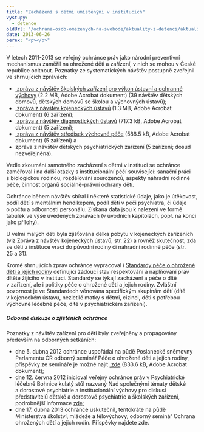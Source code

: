 ```yaml
---
title: "Zacházení s dětmi umístěnými v institucích"
vystupy:
  - detence
oldUrl: "/ochrana-osob-omezenych-na-svobode/aktuality-z-detenci/aktuality-z-detenci-2013/zachazeni-s-detmi-umistenymi-v-institucich/"
date: 2013-06-26
perex: "<p></p>"
---
```


<!-- imported from the old website -->

<p>V letech 2011-2013 se veřejný ochránce práv jako národní preventivní mechanismus zaměřil na ohrožené děti a zařízení, v nich se mohou v České republice ocitnout. Poznatky ze systematických návštěv postupně zveřejnil ve shrnujících zprávách:</p><ul><li><a title="Otevření do nového okna" href="/uploads-import/ochrana_osob/2012/2012_skolska-zarizeni.pdf" target="_blank"> zpráva z návštěv školských zařízení pro výkon ústavní a ochranné výchovy</a> (2.2 MB, Adobe Acrobat dokument) (39 návštěv dětských domovů, dětských domovů se školou a výchovných ústavů);</li><li><a title="Otevření do nového okna" href="/uploads-import/ochrana_osob/2013/NZ-25_2012-kojenecke-ustavy.pdf" target="_blank"> zpráva z návštěv kojeneckých ústavů</a> (1.3 MB, Adobe Acrobat dokument) (6 zařízení);</li><li><a title="Otevření do nového okna" href="/uploads-import/ochrana_osob/2013/NZ-26_2012-diagnosticke-ustavy.pdf" target="_blank"> zpráva z návštěv diagnostických ústavů</a> (717.3 kB, Adobe Acrobat dokument) (5 zařízení);</li><li><a title="Otevření do nového okna" href="/uploads-import/ochrana_osob/2013/NZ-27_2012-strediska-vychovne-pece.pdf" target="_blank"> zpráva z návštěv středisek výchovné péče</a> (588.5 kB, Adobe Acrobat dokument) (5 zařízení) a </li><li>zpráva z návštěv dětských psychiatrických zařízení (5 zařízení; dosud nezveřejněna).</li></ul><p>Vedle zkoumání samotného zacházení s dětmi v instituci se ochránce zaměřoval i na další otázky s institucionální péčí související: sanační práci s biologickou rodinou, rozdělování sourozenců, aspekty náhradní rodinné péče, činnost orgánů sociálně-právní ochrany dětí.</p><p>Ochránce během návštěv sbíral i některé statistické údaje, jako je útěkovost, podíl dětí s mentálním hendikepem, podíl dětí v péči psychiatra, či údaje o počtu a odbornosti personálu. Získaná data jsou k nalezení ve formě tabulek ve výše uvedených zprávách (v úvodních kapitolách, popř. na konci jako přílohy). </p><p>U velmi malých dětí byla zjišťována délka pobytu v kojeneckých zařízeních (viz Zpráva z návštěv kojeneckých ústavů, str. 22) a rovněž skutečnost, zda se děti z instituce vrací do původní rodiny či náhradní rodinné péče (str. 25 a 31). </p><p>Kromě shrnujících zpráv ochránce vypracoval i <a href="/uploads-import/ochrana_osob/2013/Standardy_aktualizace.pdf">Standardy péče o ohrožené děti a jejich rodiny</a> definující žádoucí stav respektování a naplňování práv dítěte žijícího v instituci. Standardy se týkají zacházení a péče o dítě v zařízení, ale i politiky péče o ohrožené děti a jejich rodiny. Zvláštní pozornost je ve Standardech věnována specifickým skupinám dětí (dítě v kojeneckém ústavu, nezletilé matky s dětmi, cizinci, děti s potřebou výchovně léčebné péče, dítě v psychiatrickém zařízení).</p><h5>Odborné diskuze o zjištěních ochránce</h5><p>Poznatky z návštěv zařízení pro děti byly zveřejněny a propagovány především na odborných setkáních: </p><ul><li>dne 5. dubna 2012 ochránce uspořádal na půdě Poslanecké sněmovny Parlamentu ČR odborný seminář Péče o ohrožené děti a jejich rodiny, příspěvky ze semináře je možné najít <a title="Otevření do nového okna" href="/uploads-import/Publikace/Pece_o_ohrozene_deti.pdf" target="_blank"> zde</a> (833.6 kB, Adobe Acrobat dokument); </li><li>dne 12. června 2012 inicioval veřejný ochránce práv v Psychiatrické léčebně Bohnice kulatý stůl nazvaný Nad společnými tématy dětské a dorostové psychiatrie a institucionální výchovy pro diskusi představitelů dětské a dorostové psychiatrie a školských zařízení, podrobnější informace <a href="https://www.ochrance.cz/ochrana-osob-omezenych-na-svobode/aktuality-z-detenci/aktuality-z-detenci-2012/setkani-s-predstaviteli-pobytovych-skolskych-zarizeni-a-pedopsychiatry/">zde</a>;</li><li>dne 17. dubna 2013 ochránce uskutečnil, tentokráte na půdě Ministerstva školství, mládeže a tělovýchovy, odborný seminář Ochrana ohrožených dětí a jejich rodin. Příspěvky najdete zde.</li></ul><p> </p>
